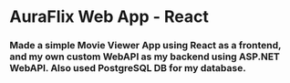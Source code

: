# AuraFlix Web App - React

### Made a simple Movie Viewer App using React as a frontend, and my own custom WebAPI as my backend using ASP.NET WebAPI. Also used PostgreSQL DB for my database. 
